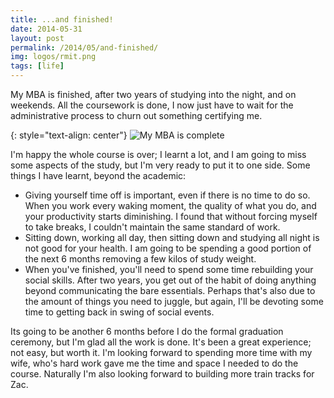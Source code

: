 ```yaml
---
title: ...and finished!
date: 2014-05-31
layout: post
permalink: /2014/05/and-finished/
img: logos/rmit.png
tags: [life]
---
```


My MBA is finished, after two years of studying into the night, and on weekends. All the coursework is done, I now just have to wait for the administrative process to churn out something certifying me.

{: style="text-align: center"}
![My MBA is complete]({{site.baseurl}}/assets/img/2014/2014-07-24-my-mba-is-complete.jpg)

I'm happy the whole course is over; I learnt a lot, and I am going to miss some aspects of the study, but I'm very ready to put it to one side. Some things I have learnt, beyond the academic:

* Giving yourself time off is important, even if there is no time to do so. When you work every waking moment, the quality of what you do, and your productivity starts diminishing. I found that without forcing myself to take breaks, I couldn't maintain the same standard of work.
* Sitting down, working all day, then sitting down and studying all night is not good for your health. I am going to be spending a good portion of the next 6 months removing a few kilos of study weight.
* When you've finished, you'll need to spend some time rebuilding your social skills. After two years, you get out of the habit of doing anything beyond communicating the bare essentials. Perhaps that's also due to the amount of things you need to juggle, but again, I'll be devoting some time to getting back in swing of social events.

Its going to be another 6 months before I do the formal graduation ceremony, but I'm glad all the work is done. It's been a great experience; not easy, but worth it. I'm looking forward to spending more time with my wife, who's hard work gave me the time and space I needed to do the course. Naturally I'm also looking forward to building more train tracks for Zac.

